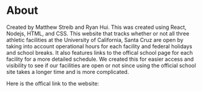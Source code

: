 # About

Created by Matthew Streib and Ryan Hui. This was created using React, Nodejs, HTML, and CSS. This website that tracks whether or not all three athletic facilities at the University of California, Santa Cruz are open by taking into account operational hours for each facility and federal holidays and school breaks. It also features links to the offical school page for each facility for a more detailed schedule. We created this for easier access and visibility to see if our facilities are open or not since using the official school site takes a longer time and is more complicated. 

Here is the offical link to the website: 

